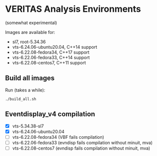# VERITAS Analysis Environments

(somewhat experimental)

Images are available for:

- sl7, root-5.34.36
- vts-6.24.06-ubuntu20.04, C++14 support
- vts-6.22.08-fedora34, C++17 support
- vts-6.22.06-fedora33, C++14 support
- vts-6.22.08-centos7, C++11 support

## Build all images

Run (takes a while):
```
./build_all.sh
```

## Eventdisplay_v4 compilation

- [x] vts-5.34.38-sl7
- [x] vts-6.24.06-ubuntu20.04
- [ ] vts-6.22.08-fedora34 (VBF fails compilation)
- [ ] vts-6.22.06-fedora33 (evndisp fails compilation without minuit, mva)
- [ ] vts-6.22.08-centos7 (evndisp fails compilation without minuit, mva)
